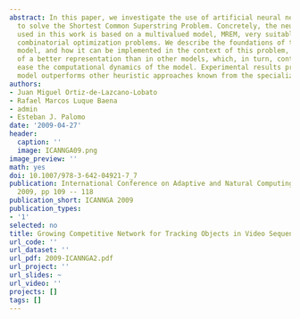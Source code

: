 ```yaml
---
abstract: In this paper, we investigate the use of artificial neural networks in order
  to solve the Shortest Common Superstring Problem. Concretely, the neural network
  used in this work is based on a multivalued model, MREM, very suitable for solving
  combinatorial optimization problems. We describe the foundations of this neural
  model, and how it can be implemented in the context of this problem, by taking advantage
  of a better representation than in other models, which, in turn, contributes to
  ease the computational dynamics of the model. Experimental results prove that our
  model outperforms other heuristic approaches known from the specialized literature.
authors:
- Juan Miguel Ortiz-de-Lazcano-Lobato
- Rafael Marcos Luque Baena
- admin
- Esteban J. Palomo
date: '2009-04-27'
header:
  caption: ''
  image: ICANNGA09.png
image_preview: ''
math: yes
doi: 10.1007/978-3-642-04921-7_7
publication: International Conference on Adaptive and Natural Computing Algorithms
  2009, pp 109 -- 118
publication_short: ICANNGA 2009
publication_types: 
- '1'
selected: no
title: Growing Competitive Network for Tracking Objects in Video Sequences
url_code: ''
url_dataset: ''
url_pdf: 2009-ICANNGA2.pdf
url_project: ''
url_slides: ~
url_video: ''
projects: []
tags: []
---
```

